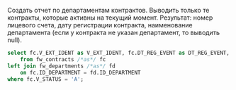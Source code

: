 Создать отчет по департаментам контрактов. Выводить только те контракты, которые активны на текущий момент. Результат: номер лицевого счета, дату регистрации контракта, наименование департамента (если у контракта не указан департамент, то выводить null).

```sql
select fc.V_EXT_IDENT as V_EXT_IDENT, fc.DT_REG_EVENT as DT_REG_EVENT, fd.V_NAME as V_DEPT_NAME
    from fw_contracts /*as*/ fc
left join fw_departments /*as*/ fd
    on fc.ID_DEPARTMENT = fd.ID_DEPARTMENT
where fc.V_STATUS = 'A';
```
